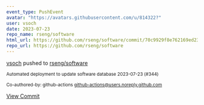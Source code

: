 ```yaml
---
event_type: PushEvent
avatar: "https://avatars.githubusercontent.com/u/814322?"
user: vsoch
date: 2023-07-23
repo_name: rseng/software
html_url: https://github.com/rseng/software/commit/70c9929f8e762169ed23a6621c4bd6d34b11d0bc
repo_url: https://github.com/rseng/software
---
```


<a href='https://github.com/vsoch' target='_blank'>vsoch</a> pushed to <a href='https://github.com/rseng/software' target='_blank'>rseng/software</a>

<small>Automated deployment to update software database 2023-07-23 (#344)

Co-authored-by: github-actions <github-actions@users.noreply.github.com></small>

<a href='https://github.com/rseng/software/commit/70c9929f8e762169ed23a6621c4bd6d34b11d0bc' target='_blank'>View Commit</a>